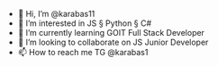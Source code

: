 - 👋 Hi, I’m @karabas11
- 👀 I’m interested in JS § Python § C#
- 🌱 I’m currently learning GOIT Full Stack Developer
- 💞️ I’m looking to collaborate on JS Junior Developer
- 📫 How to reach me TG @karabas1

<!---
karabas11/karabas11 is a ✨ special ✨ repository because its `README.md` (this file) appears on your GitHub profile.
You can click the Preview link to take a look at your changes.
--->
